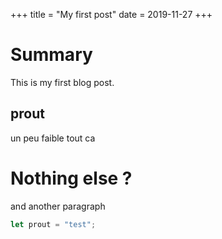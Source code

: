 +++
title = "My first post"
date = 2019-11-27
+++

# Summary
This is my first blog post.

## prout 

un peu faible tout ca

# Nothing else ?
and another paragraph


```rs
let prout = "test";
```